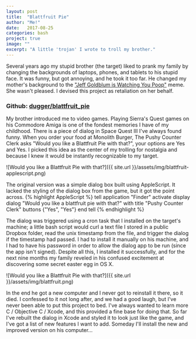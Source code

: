 ```yaml
---
layout: post
title:  "Blattfruit Pie"
author: "Me!"
date:   2017-08-25
categories: bash
project: true
image: ""
excerpt: "A little 'trojan' I wrote to troll my brother."
---
```

Several years ago my stupid brother (the target) liked to prank my family by changing the backgrounds of laptops, phones, and tablets to his stupid face. It was funny, but got annoying, and he took it too far.  He changed my mother's background to the ["Jeff Goldblum is Watching You Poop"](http://knowyourmeme.com/memes/jeff-goldblum-is-watching-you-poop) meme.  She wasn't pleased. I devised this project as retaliation on her behalf.

### Github: [dugger/blattfruit_pie](https://github.com/dugger/blattfruit_pie)

My brother introduced me to video games.  Playing Sierra's Quest games on his Commodore Amiga is one of the fondest memories I have of my childhood.  There is a piece of dialog in Space Quest III I've always found funny. When you order your food at Monolith Burger, The Pushy Counter Clerk asks "Would you like a Blattfruit Pie with that?", your options are Yes and Yes. I picked this idea as the center of my trolling for nostalgia and because I knew it would be instantly recognizable to my target.

![Would you like a Blattfruit Pie with that?]({{ site.url }}/assets/img/blattfruit-applescript.png)

The original version was a simple dialog box built using AppleScript.  It lacked the styling of the dialog box from the game, but it got the point across.
{% highlight AppleScript %}
tell application "Finder"
  activate
  display dialog "Would you like a blattfruit pie with that?" with title "Pushy Counter Clerk" buttons {"Yes", "Yes"}
end tell
{% endhighlight %}

The dialog was triggered using a cron task that I installed on the target's machine; a little bash script would curl a text file I stored in a public Dropbox folder, read the unix timestamp from the file, and trigger the dialog if the timestamp had passed.  I had to install it manually on his machine, and I had to have his password in order to allow the dialog app to be run (since the app isn't signed).  Despite all this, I installed it successfully, and for the next nine months my family reveled in his confused excitement at discovering some secret easter egg in OS X.

![Would you like a Blattfruit Pie with that?]({{ site.url }}/assets/img/blattfruit.png)

In the end he got a new computer and I never got to reinstall it there, so it died.  I confessed to it not long after, and we had a good laugh, but I've never been able to put this project to bed.  I've always wanted to learn more C / Objective C / Xcode, and this provided a fine base for doing that.  So far I've rebuilt the dialog in Xcode and styled it to look just like the game, and I've got a list of new features I want to add.  Someday I'll install the new and improved version on his computer...
